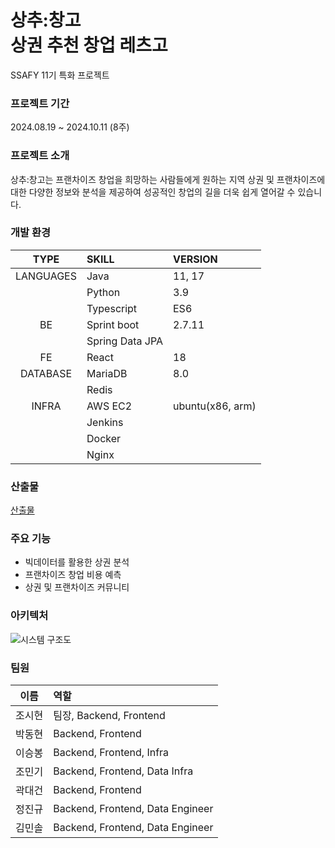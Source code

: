 # 상추:창고 <br>상권 추천 창업 레츠고
SSAFY 11기 특화 프로젝트 

### 프로젝트 기간
2024.08.19 ~ 2024.10.11 (8주)

### 프로젝트 소개
상추:창고는 프랜차이즈 창업을 희망하는 사람들에게 원하는 지역 상권 및 프랜차이즈에 대한 다양한 정보와 분석을 제공하여 성공적인 창업의 길을 더욱 쉽게 열어갈 수 있습니다.


### 개발 환경

|   TYPE    | SKILL           | VERSION          |
| :-------: | :-------------- | :--------------- |
| LANGUAGES | Java            | 11, 17           |
|           | Python          | 3.9              |
|           | Typescript      | ES6              |
| BE | Sprint boot     | 2.7.11           |
|           | Spring Data JPA |                  |
|  FE         | React           | 18               |
| DATABASE  | MariaDB           | 8.0              |
|           | Redis           |                  |
|   INFRA   | AWS EC2         | ubuntu(x86, arm) |
|           | Jenkins         |                  |
|           | Docker          |                  |
|           | Nginx           |                  |


### 산출물 
[산출물](https://radial-detective-510.notion.site/339ba87a3f8c45a68df7a7411d10278b?pvs=4) 

### 주요 기능 
- 빅데이터를 활용한 상권 분석
- 프랜차이즈 창업 비용 예측
- 상권 및 프랜차이즈 커뮤니티

### 아키텍처
![시스템 구조도](/image/시스템구조도.png)


### 팀원

|  이름  | 역할                                                                             |
| :----: | :------------------------------------------------------------------------------- |
| 조시현 |  팀장, Backend, Frontend          |
| 박동현 |  Backend, Frontend                |
| 이승봉 |  Backend, Frontend, Infra         |
| 조민기 |  Backend, Frontend, Data Infra    |
| 곽대건 |  Backend, Frontend                |
| 정진규 |  Backend, Frontend, Data Engineer |
| 김민솔 |  Backend, Frontend, Data Engineer |

